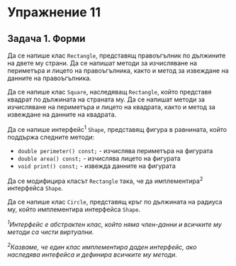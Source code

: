 # Упражнение 11

## Задача 1. Форми

Да се напише клас `Rectangle`, представящ правоъгълник по дължините
на двете му страни.
Да се напишат методи за изчисляване на периметъра и лицето на правоъгълника,
както и метод за извеждане на данните на правоъгълника.

Да се напише клас `Square`, наследяващ `Rectangle`, който представя
квадрат по дължината на страната му.
Да се напишат методи за изчисляване на периметъра и лицето на квадрата, както и
метод за извеждане на данните на квадрата.

Да се напише интерфейс<sup>1</sup> `Shape`, представящ фигура в равнината,
който поддържа следните методи:
- `double perimeter() const;` - изчислява периметъра на фигурата
- `double area() const;` - изчислява лицето на фигурата
- `void print() const;` - извежда данните на фигурата

Да се модифицира класът `Rectangle` така, че да
имплементира<sup>2</sup> интерфейса `Shape`.

Да се напише клас `Circle`, представящ кръг по дължината
на радиуса му, който имплементира интерфейса `Shape`.

*<sup>1</sup>Интерфейс е абстрактен клас, който няма
член-данни и всичките му методи са чисти виртуални.*

*<sup>2</sup>Казваме, че един клас имплементира даден интерфейс,
ако наследява интефейса и дефинира всичките му методи.*

